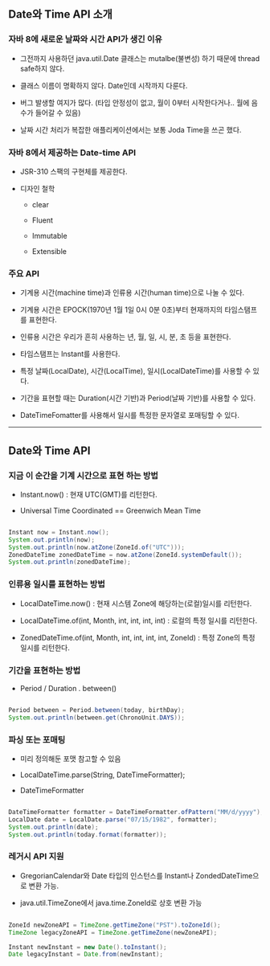 ## Date와 Time API 소개

### 자바 8에 새로운 날짜와 시간 API가 생긴 이유

- 그전까지 사용하던 java.util.Date 클래스는 mutalbe(불변성) 하기 때문에 thread safe하지 않다.

- 클래스 이름이 명확하지 않다. Date인데 시작까지 다룬다.

- 버그 발생할 여지가 많다. (타입 안정성이 없고, 월이 0부터 시작한다거나.. 월에 음수가 들어갈 수 있음)

- 날짜 시간 처리가 복잡한 애플리케이션에서는 보통 Joda Time을 쓰곤 했다.

### 자바 8에서 제공하는 Date-time API

- JSR-310 스팩의 구현체를 제공한다.

- 디자인 철학

    - clear
    
    - Fluent
    
    - Immutable
    
    - Extensible
    
### 주요 API

- 기계용 시간(machine time)과 인류용 시간(human time)으로 나눌 수 있다.

- 기계용 시간은 EPOCK(1970년 1월 1일 0시 0분 0초)부터 현재까지의 타임스탬프를 표현한다.

- 인류용 시간은 우리가 흔히 사용하는 년, 월, 일, 시, 분, 초 등을 표현한다.

- 타임스탬프는 Instant를 사용한다.

- 특정 날짜(LocalDate), 시간(LocalTime), 일시(LocalDateTime)를 사용할 수 있다.

- 기간을 표현할 때는 Duration(시간 기반)과 Period(날짜 기반)를 사용할 수 있다.

- DateTimeFomatter를 사용해서 일시를 특정한 문자열로 포매팅할 수 있다.

---

## Date와 Time API

### 지금 이 순간을 기계 시간으로 표현 하는 방법

- Instant.now() : 현재 UTC(GMT)를 리턴한다.

- Universal Time Coordinated == Greenwich Mean Time


```java

Instant now = Instant.now(); 
System.out.println(now); 
System.out.println(now.atZone(ZoneId.of("UTC")));
ZonedDateTime zonedDateTime = now.atZone(ZoneId.systemDefault()); 
System.out.println(zonedDateTime);

```

### 인류용 일시를 표현하는 방법

- LocalDateTime.now() : 현재 시스템 Zone에 해당하는(로컬)일시를 리턴한다.

- LocalDateTime.of(int, Month, int, int, int, int) : 로컬의 특정 일시를 리턴한다.

- ZonedDateTime.of(int, Month, int, int, int, int, ZoneId) : 특정 Zone의 특정 일시를 리턴한다.

### 기간을 표현하는 방법

- Period / Duration . between()

```java

Period between = Period.between(today, birthDay); 
System.out.println(between.get(ChronoUnit.DAYS));

```

### 파싱 또는 포매팅

- 미리 정의해둔 포맷 참고할 수 있음

- LocalDateTime.parse(String, DateTimeFormatter);

- DateTimeFormatter

```java

DateTimeFormatter formatter = DateTimeFormatter.ofPattern("MM/d/yyyy");
LocalDate date = LocalDate.parse("07/15/1982", formatter); 
System.out.println(date); 
System.out.println(today.format(formatter));

```

### 레거시 API 지원

- GregorianCalendar와 Date 타입의 인스턴스를 Instant나 ZondedDateTime으로 변환 가능.

- java.util.TimeZone에서 java.time.ZoneId로 상호 변환 가능


```java

ZoneId newZoneAPI = TimeZone.getTimeZone("PST").toZoneId();
TimeZone legacyZoneAPI = TimeZone.getTimeZone(newZoneAPI);

Instant newInstant = new Date().toInstant(); 
Date legacyInstant = Date.from(newInstant);

```